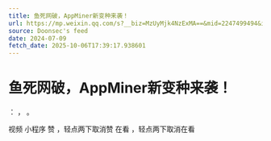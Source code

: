 ```yaml
---
title: 鱼死网破，AppMiner新变种来袭！
url: https://mp.weixin.qq.com/s?__biz=MzUyMjk4NzExMA==&mid=2247499494&idx=1&sn=a8ccdb2ceab9fc02bbe80f47e12bb929
source: Doonsec's feed
date: 2024-07-09
fetch_date: 2025-10-06T17:39:17.938601
---
```


# 鱼死网破，AppMiner新变种来袭！

：
，
。

视频
小程序
赞
，轻点两下取消赞
在看
，轻点两下取消在看